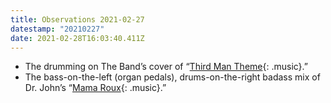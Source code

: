 ```yaml
---
title: Observations 2021-02-27
datestamp: "20210227"
date: 2021-02-28T16:03:40.411Z
---
```

- The drumming on The Band’s cover of “[Third Man Theme](https://www.youtube.com/watch?v=3XfZizxzHrY){: .music}.”
- The bass-on-the-left (organ pedals), drums-on-the-right badass mix of Dr. John’s “[Mama Roux](https://www.youtube.com/watch?v=2Ee1eQ6Rbnk){: .music}.”